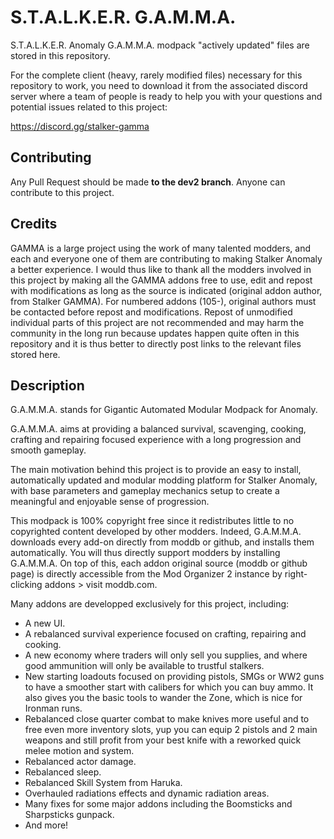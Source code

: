 # S.T.A.L.K.E.R. G.A.M.M.A.
S.T.A.L.K.E.R. Anomaly G.A.M.M.A. modpack "actively updated" files are stored in this repository.

For the complete client (heavy, rarely modified files) necessary for this repository to work, you need to download it from the associated discord server where a team of people is ready to help you with your questions and potential issues related to this project:

https://discord.gg/stalker-gamma

## Contributing

Any Pull Request should be made **to the dev2 branch**. Anyone can contribute to this project.

## Credits

GAMMA is a large project using the work of many talented modders, and each and everyone one of them are contributing to making Stalker Anomaly a better experience. I would thus like to thank all the modders involved in this project by making all the GAMMA addons free to use, edit and repost with modifications as long as the source is indicated (original addon author, from Stalker GAMMA). For numbered addons (105-), original authors must be contacted before repost and modifications. Repost of unmodified individual parts of this project are not recommended and may harm the community in the long run because updates happen quite often in this repository and it is thus better to directly post links to the relevant files stored here.


## Description

G.A.M.M.A. stands for Gigantic Automated Modular Modpack for Anomaly.

G.A.M.M.A. aims at providing a balanced survival, scavenging, cooking, crafting and repairing focused experience with a long progression and smooth gameplay.

The main motivation behind this project is to provide an easy to install, automatically updated and modular modding platform for Stalker Anomaly, with base parameters and gameplay mechanics setup to create a meaningful and enjoyable sense of progression.

This modpack is 100% copyright free since it redistributes little to no copyrighted content developed by other modders. Indeed, G.A.M.M.A. downloads every add-on directly from moddb or github, and installs them automatically. You will thus directly support modders by installing G.A.M.M.A. On top of this, each addon original source (moddb or github page) is directly accessible from the Mod Organizer 2 instance by right-clicking addons > visit moddb.com.

Many addons are developped exclusively for this project, including:
- A new UI.
- A rebalanced survival experience focused on crafting, repairing and cooking.
- A new economy where traders will only sell you supplies, and where good ammunition will only be available to trustful stalkers.
- New starting loadouts focused on providing pistols, SMGs or WW2 guns to have a smoother start with calibers for which you can buy ammo. It also gives you the basic tools to wander the Zone, which is nice for Ironman runs.
- Rebalanced close quarter combat to make knives more useful and to free even more inventory slots, yup you can equip 2 pistols and 2 main weapons and still profit from your best knife with a reworked quick melee motion and system.
- Rebalanced actor damage.
- Rebalanced sleep.
- Rebalanced Skill System from Haruka.
- Overhauled radiations effects and dynamic radiation areas.
- Many fixes for some major addons including the Boomsticks and Sharpsticks gunpack.
- And more!

